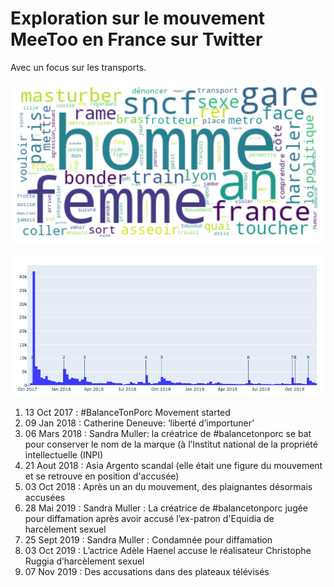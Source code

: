 # Exploration sur le mouvement MeeToo en France sur Twitter
Avec un focus sur les transports.

![Topic transports](/images/intro.png)

![Topic transports](/images/timeline.png)

1. 13 Oct 2017 : #BalanceTonPorc Movement started
2. 09 Jan 2018 : Catherine Deneuve: ‘liberté d’importuner’
3. 06 Mars 2018 : Sandra Muller: la créatrice de #balancetonporc se bat pour conserver le nom de la marque (à l’Institut national de la propriété intellectuelle (INPI)
4. 21 Aout 2018 : Asia Argento scandal (elle était une figure du mouvement et se retrouve en position d'accusée) 
5. 03 Oct 2018 : Après un an du mouvement, des plaignantes désormais accusées
6. 28 Mai 2019 : Sandra Muller : La créatrice de #balancetonporc jugée pour diffamation après avoir accusé l’ex-patron d'Equidia de harcèlement sexuel
7. 25 Sept 2019 : Sandra Muller : Condamnée pour diffamation
8. 03 Oct 2019 : L’actrice Adèle Haenel accuse le réalisateur Christophe Ruggia d’harcèlement sexuel
9. 07 Nov 2019 : Des accusations dans des plateaux télévisés